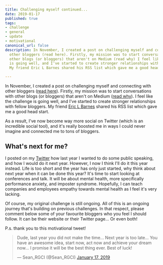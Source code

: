 ```yaml
---
title: Challenging myself continued...
date: 2019-01-17
published: true
tags:
- challenge
- general
- update
- motivational
canonical_url: false
description: In November, I created a post on challenging myself and connecting with
  other bloggers (read here). Firstly, my mission was to start conversations with
  other blogs (or bloggers) that aren't on Medium (read why) I feel like the challenge
  is going well, and I've started to create stronger relationships with fellow bloggers.
  My friend Eric L Barnes shared his RSS list which gave me a good head start.

---
```

In November, I created a post on challenging myself and connecting with other bloggers ([read here](/challenging-myself/)). Firstly, my mission was to start conversations with other blogs (or bloggers) that aren't on Medium ([read why](/at-the-cost-of-your-users-john-saddington/)). I feel like the challenge is going well, and I've started to create stronger relationships with fellow bloggers. My friend [Eric L Barnes](https://ericlbarnes.com/) shared his RSS list which gave me a good head start.

As a result, I've now become way more social on Twitter (which is an incredible social tool), and it's really boosted me in ways I could never imagine and connected me to tons of bloggers.

## What's next for me?

I posted on my [Twitter](https://twitter.com/MBrooksUK) how last year I wanted to do some public speaking, and how I would do it next year. However, I now I think I'll do it this year instead. Life is too short and the year has only just started, why think about next year when it can be done this year? It's time to start looking at conferences and talk. It will be about mental health, more specifically performance anxiety, and imposter syndrome. Hopefully, I can teach companies and employees empathy towards mental health as I feel it's very lacking.

Of course, my original challenge is still ongoing. All of this is an ongoing journey that's building on previous challenges. In that respect, please comment below some of your favourite bloggers who you feel I should follow. It can be their website or their Twitter page... Or even both!

P.s. thank you to this motivational tweet!

>Dude, last year you did not make the time... Next year is too late... You have an awesome idea, start now, act now and achieve your dream now... I promise it will be the best thing ever. Best of luck!</p>— Sean_RGCI (@Sean_RGCI) <a href="https://twitter.com/Sean_RGCI/status/1085997638678392832?ref_src=twsrc%5Etfw">January 17, 2019</a>